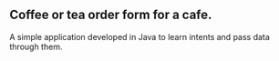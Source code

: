 ## Coffee or tea order form for a cafe.</b>
A simple application developed in Java to learn intents and pass data through them.
